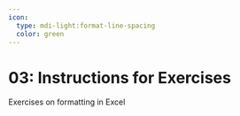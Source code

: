 ```yaml
---
icon:
  type: mdi-light:format-line-spacing
  color: green
---
```



# 03: Instructions for Exercises 

Exercises on formatting in Excel